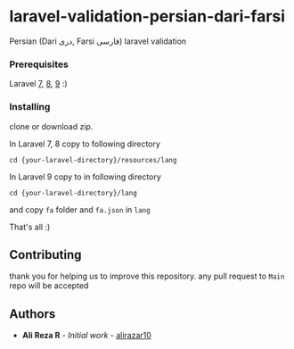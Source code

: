 # laravel-validation-persian-dari-farsi
Persian (Dari دری, Farsi فارسی) laravel validation 



### Prerequisites

Laravel [7](https://laravel.com/docs/7.x), [8](https://laravel.com/docs/8.x), [9](https://laravel.com/docs/9.x) :)

### Installing

clone or download zip.

In Laravel 7, 8 copy to following directory
```
cd {your-laravel-directory}/resources/lang
```
In Laravel 9 copy to in following directory
```
cd {your-laravel-directory}/lang
```

and copy `fa` folder and `fa.json` in `lang` 

That's all :)

## Contributing

thank you for helping us to improve this repository.
any pull request to `Main` repo will be accepted

## Authors

* **Ali Reza R** - *Initial work* - [alirazar10](https://github.com/alirazar10)
